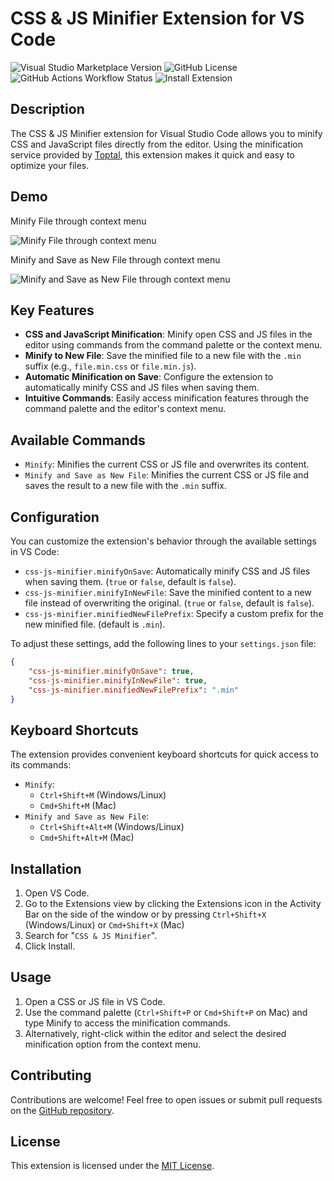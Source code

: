 # CSS & JS Minifier Extension for VS Code

![Visual Studio Marketplace Version](https://img.shields.io/visual-studio-marketplace/v/miguel-colmenares.css-js-minifier?style=flat-square)
![GitHub License](https://img.shields.io/github/license/miguelcolmenares/css-js-minifier?style=flat-square)
![GitHub Actions Workflow Status](https://img.shields.io/github/actions/workflow/status/miguelcolmenares/css-js-minifier/master.yml?style=flat-square)
![Install Extension](https://img.shields.io/badge/Install_extension-blue?style=flat-square&link=vscode%3Aextension%2Fmiguel-colmenares.css-js-minifier)



## Description

The CSS & JS Minifier extension for Visual Studio Code allows you to minify CSS and JavaScript files directly from the editor. Using the minification service provided by [Toptal](https://www.toptal.com/developers/), this extension makes it quick and easy to optimize your files.

## Demo
Minify File through context menu

![Minify File through context menu](https://github.com/miguelcolmenares/css-js-minifier/images/minify.gif)

Minify and Save as New File through context menu

![Minify and Save as New File through context menu](https://github.com/miguelcolmenares/css-js-minifier/images/minify-and-save-as-new-file.gif)


## Key Features

-   **CSS and JavaScript Minification**: Minify open CSS and JS files in the editor using commands from the command palette or the context menu.
-   **Minify to New File**: Save the minified file to a new file with the `.min` suffix (e.g., `file.min.css` or `file.min.js`).
-   **Automatic Minification on Save**: Configure the extension to automatically minify CSS and JS files when saving them.
-   **Intuitive Commands**: Easily access minification features through the command palette and the editor's context menu.

## Available Commands

-   `Minify`: Minifies the current CSS or JS file and overwrites its content.
-   `Minify and Save as New File`: Minifies the current CSS or JS file and saves the result to a new file with the `.min` suffix.

## Configuration

You can customize the extension's behavior through the available settings in VS Code:

-   `css-js-minifier.minifyOnSave`: Automatically minify CSS and JS files when saving them. (`true` or `false`, default is `false`).
-   `css-js-minifier.minifyInNewFile`: Save the minified content to a new file instead of overwriting the original. (`true` or `false`, default is `false`).
-   `css-js-minifier.minifiedNewFilePrefix`: Specify a custom prefix for the new minified file. (default is `.min`).

To adjust these settings, add the following lines to your `settings.json` file:

```json
{
	"css-js-minifier.minifyOnSave": true,
	"css-js-minifier.minifyInNewFile": true,
	"css-js-minifier.minifiedNewFilePrefix": ".min"
}
```

## Keyboard Shortcuts

The extension provides convenient keyboard shortcuts for quick access to its commands:

-   `Minify`:
    -   `Ctrl+Shift+M` (Windows/Linux)
    -   `Cmd+Shift+M` (Mac)
-   `Minify and Save as New File`:
    -   `Ctrl+Shift+Alt+M` (Windows/Linux)
    -   `Cmd+Shift+Alt+M` (Mac)

## Installation

1. Open VS Code.
2. Go to the Extensions view by clicking the Extensions icon in the Activity Bar on the side of the window or by pressing `Ctrl+Shift+X` (Windows/Linux) or `Cmd+Shift+X` (Mac)
3. Search for "`CSS & JS Minifier`".
4. Click Install.

## Usage

1. Open a CSS or JS file in VS Code.
2. Use the command palette (`Ctrl+Shift+P` or `Cmd+Shift+P` on Mac) and type Minify to access the minification commands.
3. Alternatively, right-click within the editor and select the desired minification option from the context menu.

## Contributing

Contributions are welcome! Feel free to open issues or submit pull requests on the [GitHub repository](https://github.com/miguelcolmenares/css-js-minifier.git).

## License

This extension is licensed under the [MIT License](LICENSE.md).
